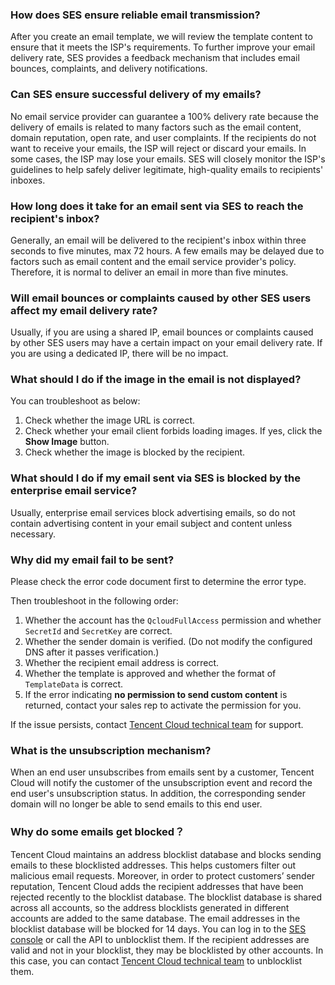 [](id:que1) 
### How does SES ensure reliable email transmission?
After you create an email template, we will review the template content to ensure that it meets the ISP's requirements. To further improve your email delivery rate, SES provides a feedback mechanism that includes email bounces, complaints, and delivery notifications.

[](id:que2) 
### Can SES ensure successful delivery of my emails?
No email service provider can guarantee a 100% delivery rate because the delivery of emails is related to many factors such as the email content, domain reputation, open rate, and user complaints. If the recipients do not want to receive your emails, the ISP will reject or discard your emails. In some cases, the ISP may lose your emails. SES will closely monitor the ISP's guidelines to help safely deliver legitimate, high-quality emails to recipients' inboxes.

[](id:que3) 
### How long does it take for an email sent via SES to reach the recipient's inbox?
Generally, an email will be delivered to the recipient's inbox within three seconds to five minutes, max 72 hours. A few emails may be delayed due to factors such as email content and the email service provider's policy. Therefore, it is normal to deliver an email in more than five minutes.

[](id:que4) 
### Will email bounces or complaints caused by other SES users affect my email delivery rate?
Usually, if you are using a shared IP, email bounces or complaints caused by other SES users may have a certain impact on your email delivery rate. If you are using a dedicated IP, there will be no impact.

[](id:que5) 
### What should I do if the image in the email is not displayed?
You can troubleshoot as below:

1. Check whether the image URL is correct.
2. Check whether your email client forbids loading images. If yes, click the **Show Image** button.
3. Check whether the image is blocked by the recipient.

[](id:que6) 
### What should I do if my email sent via SES is blocked by the enterprise email service?
Usually, enterprise email services block advertising emails, so do not contain advertising content in your email subject and content unless necessary.

[](id:que7) 
### Why did my email fail to be sent?
Please check the error code document first to determine the error type.

Then troubleshoot in the following order:
1. Whether the account has the `QcloudFullAccess` permission and whether `SecretId` and `SecretKey` are correct.
2. Whether the sender domain is verified. (Do not modify the configured DNS after it passes verification.)
3. Whether the recipient email address is correct.
4. Whether the template is approved and whether the format of `TemplateData` is correct.
5. If the error indicating **no permission to send custom content** is returned, contact your sales rep to activate the permission for you.

If the issue persists, contact [Tencent Cloud technical team](https://console.cloud.tencent.com/workorder/category) for support.

[](id:que8) 
### What is the unsubscription mechanism?
When an end user unsubscribes from emails sent by a customer, Tencent Cloud will notify the customer of the unsubscription event and record the end user's unsubscription status. In addition, the corresponding sender domain will no longer be able to send emails to this end user.

[](id:que9) 
### Why do some emails get blocked？
Tencent Cloud maintains an address blocklist database and blocks sending emails to these blocklisted addresses. This helps customers filter out malicious email requests. Moreover, in order to protect customers’ sender reputation, Tencent Cloud adds the recipient addresses that have been rejected recently to the blocklist database. The blocklist database is shared across all accounts, so the address blocklists generated in different accounts are added to the same database. The email addresses in the blocklist database will be blocked for 14 days. You can log in to the [SES console](https://console.cloud.tencent.com/ses/stats) or call the API to unblocklist them. If the recipient addresses are valid and not in your blocklist, they may be blocklisted by other accounts. In this case, you can contact [Tencent Cloud technical team](https://console.cloud.tencent.com/workorder/category) to unblocklist them.
